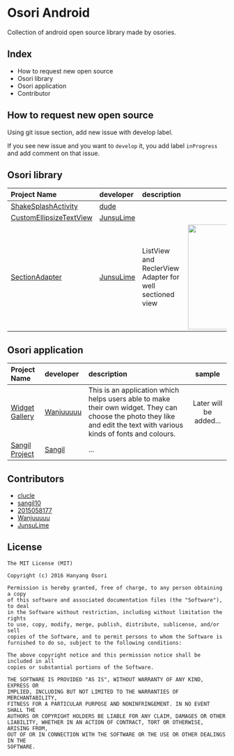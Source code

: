 # Osori Android
Collection of android open source library made by osories.

## Index
* How to request new open source
* Osori library
* Osori application
* Contributor

## How to request new open source

Using git issue section, add new issue with develop label. 

If you see new issue and you want to `develop` it, you add label `inProgress` and add comment on that issue.

## Osori library
|Project Name|developer|description|sample| 
|:--- |:---- |:----|:----:|
|[ShakeSplashActivity](https://github.com/clucle/ShakeSplashActivity.git)|[dude](https://github.com/clucle)|      | |
|[CustomEllipsizeTextView](https://github.com/JunsuLime/CustomEllipsizeTextview)|[JunsuLime](https://github.com/JunsuLime)|     | | 
|[SectionAdapter](https://github.com/JunsuLime/Android-RecyclerView-SectionAdapter)|[JunsuLime](https://github.com/JunsuLime)|ListView and ReclerView Adapter for well sectioned view|<img src="https://cloud.githubusercontent.com/assets/17852124/26761885/aae1ed72-4972-11e7-8a7f-912624c86c66.png" width=240/> |

## Osori application
|Project Name|developer|description|sample| 
|:--- |:---- |:----|:----:|
|[Widget Gallery]() | [Wanjuuuuu](https://github.com/Wanjuuuuu/GalleryWidget) |This is an application which helps users able to make their own widget. They can choose the photo they like and edit the text with various kinds of fonts and colours.| Later will be added... |
|[Sangil Project]() | [Sangil](https://github.com/sangil10)| ... | |

## Contributors
* [clucle](https://github.com/clucle)
* [sangil10](https://github.com/sangil10)
* [2015058177](https://github.com/2015058177)
* [Wanjuuuuu](https://github.com/Wanjuuuuu)
* [JunsuLime](https://github.com/JunsuLime)

## License
```
The MIT License (MIT)

Copyright (c) 2016 Hanyang Osori

Permission is hereby granted, free of charge, to any person obtaining a copy
of this software and associated documentation files (the "Software"), to deal
in the Software without restriction, including without limitation the rights
to use, copy, modify, merge, publish, distribute, sublicense, and/or sell
copies of the Software, and to permit persons to whom the Software is
furnished to do so, subject to the following conditions:

The above copyright notice and this permission notice shall be included in all
copies or substantial portions of the Software.

THE SOFTWARE IS PROVIDED "AS IS", WITHOUT WARRANTY OF ANY KIND, EXPRESS OR
IMPLIED, INCLUDING BUT NOT LIMITED TO THE WARRANTIES OF MERCHANTABILITY,
FITNESS FOR A PARTICULAR PURPOSE AND NONINFRINGEMENT. IN NO EVENT SHALL THE
AUTHORS OR COPYRIGHT HOLDERS BE LIABLE FOR ANY CLAIM, DAMAGES OR OTHER
LIABILITY, WHETHER IN AN ACTION OF CONTRACT, TORT OR OTHERWISE, ARISING FROM,
OUT OF OR IN CONNECTION WITH THE SOFTWARE OR THE USE OR OTHER DEALINGS IN THE
SOFTWARE.
```
